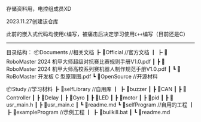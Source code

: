 存储资料用，电控组成员XD

2023.11.27创建该仓库

此前的嵌入式代码均使用`C`编写，被痛击后决定学习使用`C++`编写（目前还是C）

---

目录结构：
📦Documents //相关文档
 ┣ 📂Official   //官方文档
 ┃ ┣ 📜RoboMaster 2024 机甲大师超级对抗赛比赛规则手册V1.0.pdf
 ┃ ┣ 📜RoboMaster 2024 机甲大师高校系列赛机器人制作规范手册V1.0.pdf
 ┃ ┗ 📜RoBoMaster 开发板 C 型原理图.pdf
 ┗ 📂OpenSource //开源材料

 📦Study    //学习材料
 ┣ 📂selfLibrary        //自用库
 ┃ ┣ 📂buzzer
 ┃ ┣ 📂CAN
 ┃ ┣ 📂Controller
 ┃ ┣ 📂Delay
 ┃ ┣ 📂Gyro
 ┃ ┣ 📂LED
 ┃ ┣ 📂motor
 ┃ ┣ 📂pid
 ┃ ┣ 📜usr_main.h
 ┃ ┣ 📜usr_main.c
 ┃ ┗ 📜readme.md
 ┗ 📂selfProgram        //自用的工程
 ┃ ┣ 📂exampleProgram   //示例工程
 ┃ ┣ 📜builkill.bat
 ┃ ┗ 📜readme.md        